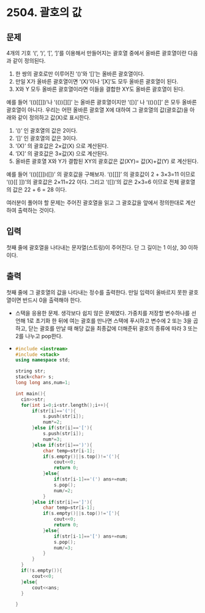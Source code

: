 # 2504. 괄호의 값

## 문제

4개의 기호 ‘(’, ‘)’, ‘[’, ‘]’를 이용해서 만들어지는 괄호열 중에서 올바른 괄호열이란 다음과 같이 정의된다.

1. 한 쌍의 괄호로만 이루어진 ‘()’와 ‘[]’는 올바른 괄호열이다. 
2. 만일 X가 올바른 괄호열이면 ‘(X)’이나 ‘[X]’도 모두 올바른 괄호열이 된다. 
3. X와 Y 모두 올바른 괄호열이라면 이들을 결합한 XY도 올바른 괄호열이 된다.

예를 들어 ‘(()[[]])’나 ‘(())[][]’ 는 올바른 괄호열이지만 ‘([)]’ 나 ‘(()()[]’ 은 모두 올바른 괄호열이 아니다. 우리는 어떤 올바른 괄호열 X에 대하여 그 괄호열의 값(괄호값)을 아래와 같이 정의하고 값(X)로 표시한다. 

1. ‘()’ 인 괄호열의 값은 2이다.
2. ‘[]’ 인 괄호열의 값은 3이다.
3. ‘(X)’ 의 괄호값은 2×값(X) 으로 계산된다.
4. ‘[X]’ 의 괄호값은 3×값(X) 으로 계산된다.
5. 올바른 괄호열 X와 Y가 결합된 XY의 괄호값은 값(XY)= 값(X)+값(Y) 로 계산된다.

예를 들어 ‘(()[[]])([])’ 의 괄호값을 구해보자. ‘()[[]]’ 의 괄호값이 2 + 3×3=11 이므로 ‘(()[[ ]])’의 괄호값은 2×11=22 이다. 그리고 ‘([])’의 값은 2×3=6 이므로 전체 괄호열의 값은 22 + 6 = 28 이다.

여러분이 풀어야 할 문제는 주어진 괄호열을 읽고 그 괄호값을 앞에서 정의한대로 계산하여 출력하는 것이다. 

## 입력

첫째 줄에 괄호열을 나타내는 문자열(스트링)이 주어진다. 단 그 길이는 1 이상, 30 이하이다.

## 출력

첫째 줄에 그 괄호열의 값을 나타내는 정수를 출력한다. 만일 입력이 올바르지 못한 괄호열이면 반드시 0을 출력해야 한다. 



- 스택을 응용한 문제. 생각보다 쉽지 않은 문제였다. 가중치를 저장할 변수하나를 선언해 1로 초기화 한 뒤에 여는 괄호를 만나면 스택에 푸시하고 변수에 2 또는 3을 곱하고, 닫는 괄호를 만날 때 해당 값을 최종값에 더해준뒤 괄호의 종류에 따라 3 또는 2를 나누고 pop한다.

- ```c++
  #include <iostream>
  #include <stack>
  using namespace std;
  
  string str;
  stack<char> s;
  long long ans,num=1;
  
  int main(){
  	cin>>str;
  	for(int i=0;i<str.length();i++){
  		if(str[i]=='('){
  			s.push(str[i]);
  			num*=2;
  		}else if(str[i]=='['){
  			s.push(str[i]);
  			num*=3;
  		}else if(str[i]==')'){
  			char temp=str[i-1];
  			if(s.empty()||s.top()!='('){
  				cout<<0;
  				return 0;
  			}else{
  				if(str[i-1]=='(') ans+=num;
  				s.pop();
  				num/=2;
  			}
  		}else if(str[i]==']'){
  			char temp=str[i-1];
  			if(s.empty()||s.top()!='['){
  				cout<<0;
  				return 0;
  			}else{
  				if(str[i-1]=='[') ans+=num;
  				s.pop();
  				num/=3;
  			}
  		}	
  	}
  	if(!s.empty()){
  		cout<<0;
  	}else{
  		cout<<ans;
  	}
  
  }
  ```

  